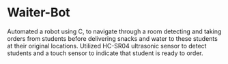 # Waiter-Bot
Automated a robot using C, to navigate through a room detecting and taking orders from students before delivering snacks and water to these students at their original locations. Utilized HC-SR04 ultrasonic sensor to detect students and a touch sensor to indicate that student is ready to order.
